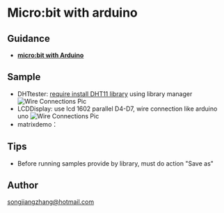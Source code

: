 # Micro:bit with arduino

## Guidance

- **[micro:bit with Arduino](https://learn.adafruit.com/use-micro-bit-with-arduino/overview)**

## Sample
- DHTtester: [require install DHT11 library](https://github.com/adafruit/DHT-sensor-library) using library manager
![Wire Connections Pic](https://learn.adafruit.com/assets/578 "Wire connections")
- LCDDisplay: use lcd 1602 parallel D4-D7, wire connection like arduino uno 
![Wire Connections Pic](https://www.arduino.cc/en/uploads/Tutorial/LCD_Base_bb_Fritz.png "Wire connections using arduino's")
- matrixdemo：

## Tips
- Before running samples provide by library, must do action "Save as"
## Author
songjiangzhang@hotmail.com


